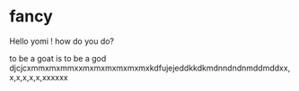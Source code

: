 # fancy
Hello yomi !
how do you do?

to be a goat is to be a god
djcjcxmmxmxmmxxmxmxmxmxmxmxkdfujejeddkkdkmdnndndnmddmddxx,x,x,x,x,x,xxxxxx

